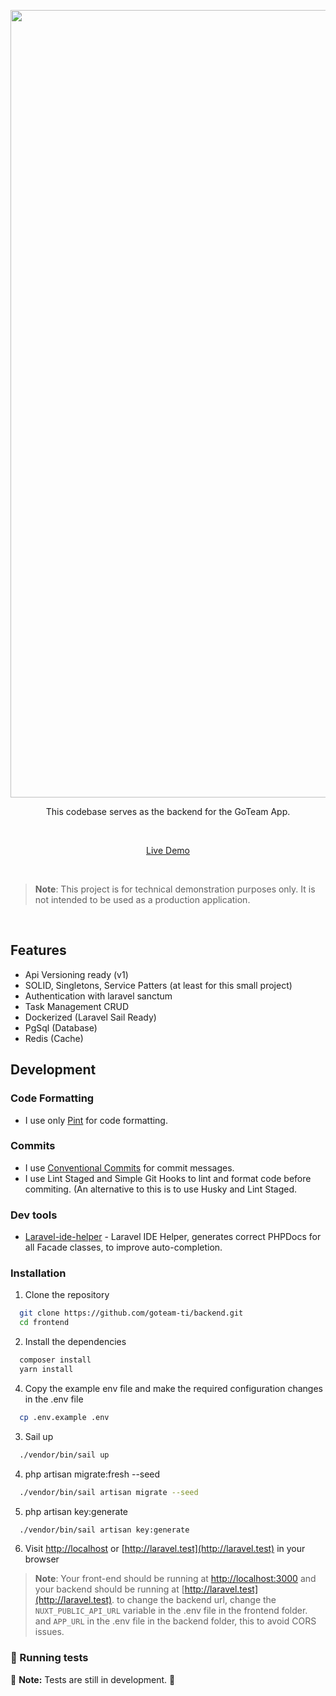 <p align='center'>
<p align='center'>
  <img src='https://raw.githubusercontent.com/goteam-ti/frontend/main/public/og.png' alt='Redesign of GoTeam App' width='1260'/>
</p>

<p align='center'>
This codebase serves as the backend for the GoTeam App.
</p>

<br>

<p align='center'>
<a href="https://jieui.com">Live Demo</a>
</p>

<br>


> **Note**: This project is for technical demonstration purposes only. It is not intended to be used as a production application.


<br>


## Features

 - Api Versioning ready (v1)
 - SOLID, Singletons, Service Patters (at least for this small project)
 - Authentication with laravel sanctum
 - Task Management CRUD
 - Dockerized (Laravel Sail Ready)
 - PgSql (Database)
 - Redis (Cache)

## Development

### Code Formatting

  - I use only [Pint](https://github.com/laravel/pint/) for code formatting.

### Commits

  - I use [Conventional Commits](https://www.conventionalcommits.org/en/v1.0.0/) for commit messages.
  - I use Lint Staged and Simple Git Hooks to lint and format code before commiting. (An alternative to this is to use Husky and Lint Staged.

### Dev tools

- [Laravel-ide-helper](https://github.com/barryvdh/laravel-ide-helper) - Laravel IDE Helper, generates correct PHPDocs for all Facade classes, to improve auto-completion.

### Installation

1. Clone the repository

```bash
  git clone https://github.com/goteam-ti/backend.git
  cd frontend
```

2. Install the dependencies

```bash
  composer install
  yarn install 
```

4. Copy the example env file and make the required configuration changes in the .env file

```bash
  cp .env.example .env
```

3. Sail up

```bash
  ./vendor/bin/sail up
```

4. php artisan migrate:fresh --seed

```bash
  ./vendor/bin/sail artisan migrate --seed
```

5. php artisan key:generate

```bash
  ./vendor/bin/sail artisan key:generate
```

6. Visit [http://localhost](http://localhost) or [http://laravel.test](http://laravel.test) in your browser

> **Note**: Your front-end should be running at [http://localhost:3000](http://localhost:3000) and your backend should be running at [http://laravel.test](http://laravel.test).
> to change the backend url, change the `NUXT_PUBLIC_API_URL` variable in the .env file in the frontend folder. and `APP_URL` in the .env file in the backend folder,
> this to avoid CORS issues.

### 🧪 Running tests

🚧 **Note:** Tests are still in development. 🚧

